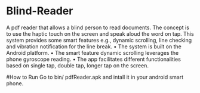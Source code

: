 # Blind-Reader

A pdf reader that allows a blind person to read documents. The concept is to use the haptic touch on the screen and speak aloud the word on tap. This system provides some smart features e.g., dynamic scrolling, line checking and vibration notification for the line break.
• The system is built on the Android platform.
• The smart feature dynamic scrolling leverages the phone gyroscope reading.
• The app facilitates different functionalities based on single tap, double tap, longer tap on the screen.

#How to Run
Go to bin/ pdfReader.apk and intall it in your android smart phone. 
